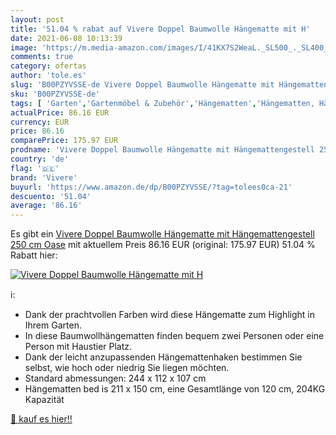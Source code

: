 ```yaml
---
layout: post
title: '51.04 % rabat auf Vivere Doppel Baumwolle Hängematte mit H'
date: 2021-06-08 10:13:39
image: 'https://m.media-amazon.com/images/I/41KX7S2WeaL._SL500_._SL400_.jpg'
comments: true
category: ofertas
author: 'tole.es'
slug: 'B00PZYVSSE-de Vivere Doppel Baumwolle Hängematte mit Hängemattengestell...'
sku: 'B00PZYVSSE-de'
tags: [ 'Garten','Gartenmöbel & Zubehör','Hängematten','Hängematten, Hängesessel & Zubehör','Regular Stores','Shops','vivere', ]
actualPrice: 86.16 EUR
currency: EUR
price: 86.16
comparePrice: 175.97 EUR
prodname: 'Vivere Doppel Baumwolle Hängematte mit Hängemattengestell 250 cm  Oase'
country: 'de'
flag: '🇩🇪'
brand: 'Vivere'
buyurl: 'https://www.amazon.de/dp/B00PZYVSSE/?tag=tolees0ca-21'
descuento: '51.04'
average: '86.16'
---
```


Es gibt ein [Vivere Doppel Baumwolle Hängematte mit Hängemattengestell 250 cm  Oase](https://www.amazon.de/dp/B00PZYVSSE/?tag=tolees0ca-21) mit aktuellem Preis 86.16 EUR (original: 175.97 EUR) 51.04 % Rabatt hier:

[![Vivere Doppel Baumwolle Hängematte mit H](https://m.media-amazon.com/images/I/41KX7S2WeaL._SL500_._SL400_.jpg)](https://www.amazon.de/dp/B00PZYVSSE/?tag=tolees0ca-21)

ℹ️:

- Dank der prachtvollen Farben wird diese Hängematte zum Highlight in Ihrem Garten.
- In diese Baumwollhängematten finden bequem zwei Personen oder eine Person mit Haustier Platz.
- Dank der leicht anzupassenden Hängemattenhaken bestimmen Sie selbst, wie hoch oder niedrig Sie liegen möchten.
- Standard abmessungen: 244 x 112 x 107 cm
- Hängematten bed is 211 x 150 cm, eine Gesamtlänge von 120 cm, 204KG Kapazität

[🛒 kauf es hier!!](https://www.amazon.de/dp/B00PZYVSSE/?tag=tolees0ca-21)
